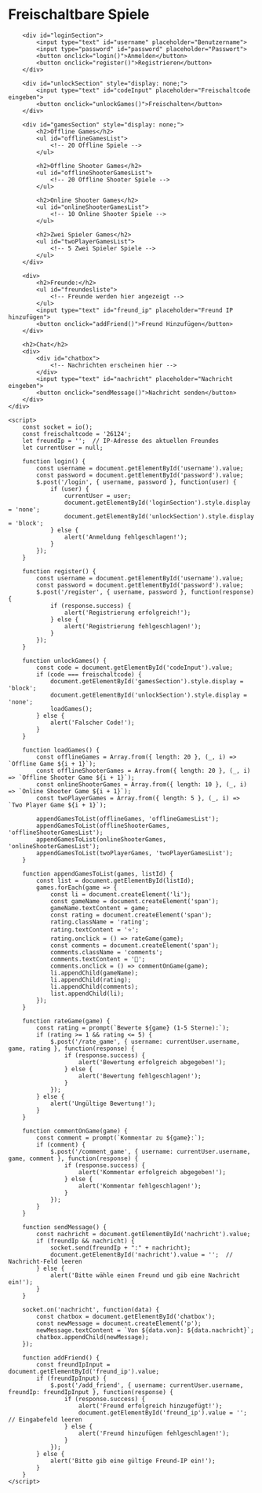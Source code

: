 <!DOCTYPE html>
<html lang="de">
<head>
    <meta charset="UTF-8">
    <meta name="viewport" content="width=device-width, initial-scale=1.0">
    <title>Freischaltbare Spiele</title>
    <script src="https://cdn.socket.io/4.0.1/socket.io.min.js"></script>
    <script src="https://code.jquery.com/jquery-3.6.0.min.js"></script>
    <link rel="stylesheet" href="styles.css">
</head>
<body>
    <div class="container">
        <h1>Freischaltbare Spiele</h1>
        
        <div id="loginSection">
            <input type="text" id="username" placeholder="Benutzername">
            <input type="password" id="password" placeholder="Passwort">
            <button onclick="login()">Anmelden</button>
            <button onclick="register()">Registrieren</button>
        </div>

        <div id="unlockSection" style="display: none;">
            <input type="text" id="codeInput" placeholder="Freischaltcode eingeben">
            <button onclick="unlockGames()">Freischalten</button>
        </div>

        <div id="gamesSection" style="display: none;">
            <h2>Offline Games</h2>
            <ul id="offlineGamesList">
                <!-- 20 Offline Spiele -->
            </ul>

            <h2>Offline Shooter Games</h2>
            <ul id="offlineShooterGamesList">
                <!-- 20 Offline Shooter Spiele -->
            </ul>

            <h2>Online Shooter Games</h2>
            <ul id="onlineShooterGamesList">
                <!-- 10 Online Shooter Spiele -->
            </ul>

            <h2>Zwei Spieler Games</h2>
            <ul id="twoPlayerGamesList">
                <!-- 5 Zwei Spieler Spiele -->
            </ul>
        </div>

        <div>
            <h2>Freunde:</h2>
            <ul id="freundesliste">
                <!-- Freunde werden hier angezeigt -->
            </ul>
            <input type="text" id="freund_ip" placeholder="Freund IP hinzufügen">
            <button onclick="addFriend()">Freund Hinzufügen</button>
        </div>

        <h2>Chat</h2>
        <div>
            <div id="chatbox">
                <!-- Nachrichten erscheinen hier -->
            </div>
            <input type="text" id="nachricht" placeholder="Nachricht eingeben">
            <button onclick="sendMessage()">Nachricht senden</button>
        </div>
    </div>

    <script>
        const socket = io();
        const freischaltcode = '26124';
        let freundIp = '';  // IP-Adresse des aktuellen Freundes
        let currentUser = null;

        function login() {
            const username = document.getElementById('username').value;
            const password = document.getElementById('password').value;
            $.post('/login', { username, password }, function(user) {
                if (user) {
                    currentUser = user;
                    document.getElementById('loginSection').style.display = 'none';
                    document.getElementById('unlockSection').style.display = 'block';
                } else {
                    alert('Anmeldung fehlgeschlagen!');
                }
            });
        }

        function register() {
            const username = document.getElementById('username').value;
            const password = document.getElementById('password').value;
            $.post('/register', { username, password }, function(response) {
                if (response.success) {
                    alert('Registrierung erfolgreich!');
                } else {
                    alert('Registrierung fehlgeschlagen!');
                }
            });
        }

        function unlockGames() {
            const code = document.getElementById('codeInput').value;
            if (code === freischaltcode) {
                document.getElementById('gamesSection').style.display = 'block';
                document.getElementById('unlockSection').style.display = 'none';
                loadGames();
            } else {
                alert('Falscher Code!');
            }
        }

        function loadGames() {
            const offlineGames = Array.from({ length: 20 }, (_, i) => `Offline Game ${i + 1}`);
            const offlineShooterGames = Array.from({ length: 20 }, (_, i) => `Offline Shooter Game ${i + 1}`);
            const onlineShooterGames = Array.from({ length: 10 }, (_, i) => `Online Shooter Game ${i + 1}`);
            const twoPlayerGames = Array.from({ length: 5 }, (_, i) => `Two Player Game ${i + 1}`);

            appendGamesToList(offlineGames, 'offlineGamesList');
            appendGamesToList(offlineShooterGames, 'offlineShooterGamesList');
            appendGamesToList(onlineShooterGames, 'onlineShooterGamesList');
            appendGamesToList(twoPlayerGames, 'twoPlayerGamesList');
        }

        function appendGamesToList(games, listId) {
            const list = document.getElementById(listId);
            games.forEach(game => {
                const li = document.createElement('li');
                const gameName = document.createElement('span');
                gameName.textContent = game;
                const rating = document.createElement('span');
                rating.className = 'rating';
                rating.textContent = '⭐';
                rating.onclick = () => rateGame(game);
                const comments = document.createElement('span');
                comments.className = 'comments';
                comments.textContent = '💬';
                comments.onclick = () => commentOnGame(game);
                li.appendChild(gameName);
                li.appendChild(rating);
                li.appendChild(comments);
                list.appendChild(li);
            });
        }

        function rateGame(game) {
            const rating = prompt(`Bewerte ${game} (1-5 Sterne):`);
            if (rating >= 1 && rating <= 5) {
                $.post('/rate_game', { username: currentUser.username, game, rating }, function(response) {
                    if (response.success) {
                        alert('Bewertung erfolgreich abgegeben!');
                    } else {
                        alert('Bewertung fehlgeschlagen!');
                    }
                });
            } else {
                alert('Ungültige Bewertung!');
            }
        }

        function commentOnGame(game) {
            const comment = prompt(`Kommentar zu ${game}:`);
            if (comment) {
                $.post('/comment_game', { username: currentUser.username, game, comment }, function(response) {
                    if (response.success) {
                        alert('Kommentar erfolgreich abgegeben!');
                    } else {
                        alert('Kommentar fehlgeschlagen!');
                    }
                });
            }
        }

        function sendMessage() {
            const nachricht = document.getElementById('nachricht').value;
            if (freundIp && nachricht) {
                socket.send(freundIp + ":" + nachricht);
                document.getElementById('nachricht').value = '';  // Nachricht-Feld leeren
            } else {
                alert('Bitte wähle einen Freund und gib eine Nachricht ein!');
            }
        }

        socket.on('nachricht', function(data) {
            const chatbox = document.getElementById('chatbox');
            const newMessage = document.createElement('p');
            newMessage.textContent = `Von ${data.von}: ${data.nachricht}`;
            chatbox.appendChild(newMessage);
        });

        function addFriend() {
            const freundIpInput = document.getElementById('freund_ip').value;
            if (freundIpInput) {
                $.post('/add_friend', { username: currentUser.username, freundIp: freundIpInput }, function(response) {
                    if (response.success) {
                        alert('Freund erfolgreich hinzugefügt!');
                        document.getElementById('freund_ip').value = '';  // Eingabefeld leeren
                    } else {
                        alert('Freund hinzufügen fehlgeschlagen!');
                    }
                });
            } else {
                alert('Bitte gib eine gültige Freund-IP ein!');
            }
        }
    </script>
</body>
</html>
